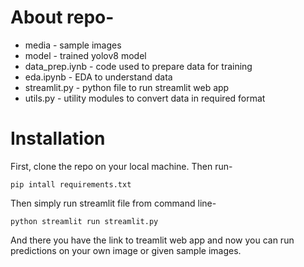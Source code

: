 # About repo-

- media - sample images
- model - trained yolov8 model
- data_prep.iynb - code used to prepare data for training
- eda.ipynb - EDA to understand data 
- streamlit.py - python file to run streamlit web app
- utils.py - utility modules to convert data in required format



# Installation
First, clone the repo on your local machine. Then run-
```
pip intall requirements.txt
```

Then simply run streamlit file from command line-
```
python streamlit run streamlit.py
```

And there you have the link to treamlit web app and now you can run predictions on your own image or given sample images.